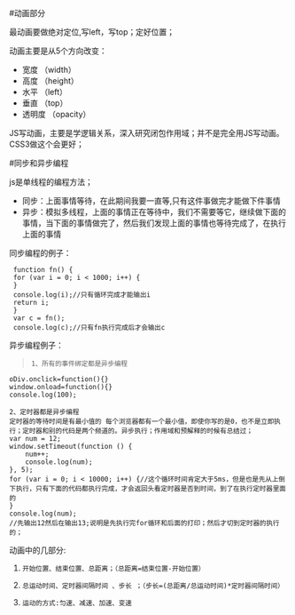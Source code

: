 #动画部分

最动画要做绝对定位,写left，写top；定好位置；

动画主要是从5个方向改变：


- 宽度 （width）
- 高度 （height）
- 水平 （left）
- 垂直 （top）
- 透明度 （opacity）

JS写动画，主要是学逻辑关系，深入研究闭包作用域；并不是完全用JS写动画。CSS3做这个会更好；

#同步和异步编程

js是单线程的编程方法；

-    同步：上面事情等待，在此期间我要一直等,只有这件事做完才能做下件事情
-    异步：模拟多线程，上面的事情正在等待中，我们不需要等它，继续做下面的事情，当下面的事情做完了，然后我们发现上面的事情也等待完成了，在执行上面的事情

同步编程的例子：
> 
     function fn() {
     for (var i = 0; i < 1000; i++) {
     }
     console.log(i);//只有循环完成才能输出i
     return i;
     }
     var c = fn();
     console.log(c);//只有fn执行完成后才会输出c

异步编程例子：
>     1、所有的事件绑定都是异步编程
    oDiv.onclick=function(){}
    window.onload=function(){}
    console.log(100);
> 
    2、定时器都是异步编程
    定时器的等待时间是有最小值的 每个浏览器都有一个最小值，即使你写的是0，也不是立即执行；定时器和别的代码是两个频道的。异步执行；作用域和预解释的时候有总结过；
    var num = 12;
    window.setTimeout(function () {
        num++;
        console.log(num);
    }, 5);
    for (var i = 0; i < 10000; i++) {//这个循环时间肯定大于5ms，但是也是先从上倒下执行，只有下面的代码都执行完成，才会返回头看定时器是否到时间，到了在执行定时器里面的
    }
    console.log(num);
    //先输出12然后在输出13;说明是先执行完for循环和后面的打印；然后才切到定时器的执行的；

   动画中的几部分:

1.     开始位置、结束位置、总距离；（总距离=结束位置-开始位置）
1.     总运动时间、定时器间隔时间 、步长 ；（步长=(总距离/总运动时间)*定时器间隔时间）
1.     运动的方式:匀速、减速、加速、变速

